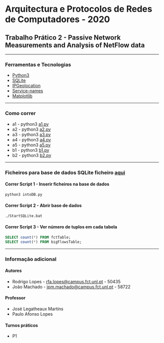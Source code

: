 # Arquitectura e Protocolos de Redes de Computadores - 2020

## Trabalho Prático 2 - Passive Network Measurements and Analysis of NetFlow data

---

### Ferramentas e Tecnologias

* [Python3](https://www.python.org/download/releases/3.0/)
* [SQLite](https://www.sqlite.org/index.html)
* [IPGeolocation](https://github.com/IPGeolocation/ip-geolocation-api-python-sdk)
* [Service-names](https://www.iana.org/assignments/service-names-port-numbers/service-names-port-numbers.xhtml)
* [Matplotlib](https://matplotlib.org)

---

### Como correr

* a1 - python3 [a1.py](a1.py)
* a2 - python3 [a2.py](a2.py)
* a3 - python3 [a3.py](a3.py)
* a4 - python3 [a4.py](a4.py)
* a5 - python3 [a5.py](a5.py)
* b1 - python3 [b1.py](b1.py)
* b2 - python3 [b2.py](b2.py)

---

### Ficheiros para base de dados SQLite ficheiro [aqui](database)
#### Correr Script 1 - Inserir ficheiros na base de dados
```cmd
python3 intoDB.py
```
#### Correr Script 2 - Abrir base de dados
```cmd
./StartSQLite.bat
```
#### Correr Script 3 - Ver número de tuplos em cada tabela
```sql
SELECT count(*) FROM fctTable;
SELECT count(*) FROM bigFlowsTable;
```

---

### Informação adicional

#### Autores

- Rodrigo Lopes - rfa.lopes@campus.fct.unl.pt - 50435
- João Machado - jpm.machado@campus.fct.unl.pt - 58722


#### Professor

- José Legatheaux Martins
- Paulo Afonso Lopes

#### Turnos práticos

- P1
